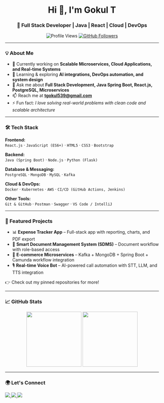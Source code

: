 <h1 align="center">Hi 👋, I'm Gokul T</h1>
<h3 align="center">🚀 Full Stack Developer | Java | React | Cloud | DevOps</h3>

<p align="center">
  <img src="https://komarev.com/ghpvc/?username=gokult&label=Profile%20Views&color=0e75b6&style=flat" alt="Profile Views" />
  <a href="https://github.com/gokult?tab=followers"><img src="https://img.shields.io/github/followers/gokult?label=Followers&style=social" alt="GitHub Followers"></a>
</p>

---

### 💡 About Me
- 🔭 Currently working on **Scalable Microservices, Cloud Applications, and Real-time Systems**  
- 🌱 Learning & exploring **AI integrations, DevOps automation, and system design**  
- 💬 Ask me about **Full Stack Development, Java Spring Boot, React.js, PostgreSQL, Microservices**  
- 📫 Reach me at **tgokul539@gmail.com**  
- ⚡ Fun fact: *I love solving real-world problems with clean code and scalable architecture*  

---

### 🛠️ Tech Stack

**Frontend:**  
`React.js` · `JavaScript (ES6+)` · `HTML5` · `CSS3` · `Bootstrap`  

**Backend:**  
`Java (Spring Boot)` · `Node.js` · `Python (Flask)`  

**Database & Messaging:**  
`PostgreSQL` · `MongoDB` · `MySQL` · `Kafka`  

**Cloud & DevOps:**  
`Docker` · `Kubernetes` · `AWS` · `CI/CD (GitHub Actions, Jenkins)`  

**Other Tools:**  
`Git & GitHub` · `Postman` · `Swagger` · `VS Code / IntelliJ`  

---

### 📂 Featured Projects
- 📊 **Expense Tracker App** – Full-stack app with reporting, charts, and PDF export  
- 📑 **Smart Document Management System (SDMS)** – Document workflow with role-based access  
- 🛒 **E-commerce Microservices** – Kafka + MongoDB + Spring Boot + Camunda workflow integration  
- 🎙️ **Real-time Voice Bot** – AI-powered call automation with STT, LLM, and TTS integration  

👉 Check out my pinned repositories for more!  

---

### 📈 GitHub Stats

<p align="center">
  <img height="180em" src="https://github-readme-stats.vercel.app/api?username=gokult&show_icons=true&theme=tokyonight&hide_border=true" />
  <img height="180em" src="https://github-readme-streak-stats.herokuapp.com/?user=gokult&theme=tokyonight&hide_border=true" />
</p>

---

### 🌍 Let's Connect  
<p align="left">
  <a href="https://www.linkedin.com/in/gokul-t" target="_blank">
    <img src="https://img.shields.io/badge/LinkedIn-%230077B5.svg?&style=for-the-badge&logo=linkedin&logoColor=white" />
  </a>
  <a href="mailto:tgokul539@gmail.com">
    <img src="https://img.shields.io/badge/Gmail-D14836.svg?&style=for-the-badge&logo=gmail&logoColor=white" />
  </a>
  <a href="https://www.sholas.io" target="_blank">
    <img src="https://img.shields.io/badge/Website-000000.svg?&style=for-the-badge&logo=google-chrome&logoColor=white" />
  </a>
</p>
